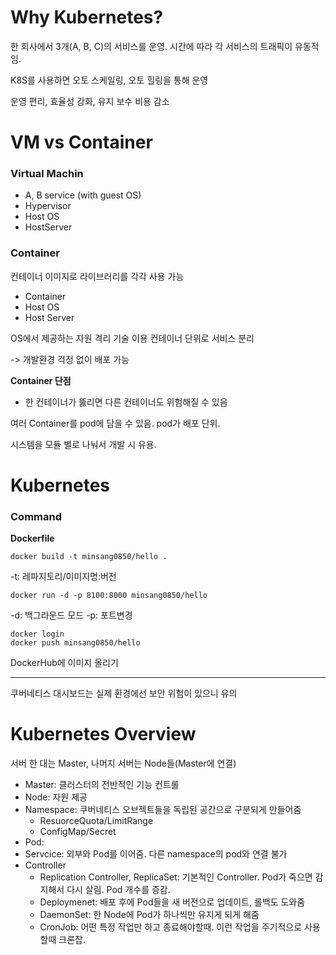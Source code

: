 # Why Kubernetes?
한 회사에서 3개(A, B, C)의 서비스를 운영.
시간에 따라 각 서비스의 트래픽이 유동적임.

K8S를 사용하면 오토 스케일링, 오토 힐링을 통해 운영

운영 편리, 효율성 강화, 유지 보수 비용 감소

# VM vs Container
### Virtual Machin
- A, B service (with guest OS)
- Hypervisor
- Host OS
- HostServer

### Container
컨테이너 이미지로 라이브러리를 각각 사용 가능
- Container
- Host OS
- Host Server

OS에서 제공하는 자원 격리 기술 이용
컨테이너 단위로 서비스 분리

-> 개발환경 걱정 없이 배포 가능


**Container 단점**
- 한 컨테이너가 뚫리면 다른 컨테이너도 위험해질 수 있음

여러 Container를 pod에 담을 수 있음.
pod가 배포 단위.

시스템을 모듈 별로 나눠서 개발 시 유용.

# Kubernetes
### Command
**Dockerfile**  
```shell
docker build -t minsang0850/hello .
```
-t: 레파지토리/이미지명:버전

```shell
docker run -d -p 8100:8000 minsang0850/hello
```
-d: 백그라운드 모드
-p: 포트변경

```shell
docker login
docker push minsang0850/hello
```
DockerHub에 이미지 올리기

---
쿠버네티스 대시보드는 실제 환경에선 보안 위험이 있으니 유의

# Kubernetes Overview
서버 한 대는 Master, 나머지 서버는 Node들(Master에 연결)

- Master: 클러스터의 전반적인 기능 컨트롤
- Node: 자원 제공
- Namespace: 쿠버네티스 오브젝트들을 독립된 공간으로 구분되게 만들어줌
  - ResuorceQuota/LimitRange
  - ConfigMap/Secret
- Pod: 
- Servcice: 외부와 Pod를 이어줌. 다른 namespace의 pod와 연결 불가
- Controller
  - Replication Controller, ReplicaSet: 기본적인 Controller. Pod가 죽으면 감지해서 다시 살림. Pod 개수를 증감.
  - Deploymenet: 배포 후에 Pod들을 새 버전으로 업데이트, 롤백도 도와줌
  - DaemonSet: 한 Node에 Pod가 하나씩만 유지게 되게 해줌
  - CronJob: 어떤 특정 작업만 하고 종료해야할때. 이런 작업을 주기적으로 사용할때 크론잡.